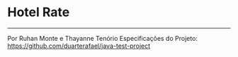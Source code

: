 # Hotel Rate
---
Por Ruhan Monte e Thayanne Tenório
Especificações do Projeto: https://github.com/duarterafael/java-test-project
